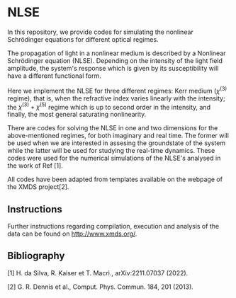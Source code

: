# NLSE
In this repository, we provide codes for simulating the nonlinear Schrödinger equations for different optical regimes.

The propagation of light in a nonlinear medium is described by a Nonlinear Schrödinger equation (NLSE). Depending on the intensity of the light field amplitude, the system's response which is given by its susceptibility will have a different functional form.

Here we implement the NLSE for three different regimes: Kerr medium ($\chi^{(3)}$ regime), that is, when the refractive index varies linearly with the intensity; the $\chi^{(3)}+\chi^{(5)}$ regime which is up to second order in the intensity, and finally, the most general saturating nonlinearity.

There are codes for solving the NLSE in one and two dimensions for the above-mentioned regimes, for both imaginary and real time. The former will be used when we are interested in assesing the groundstate of the system while the latter will be used for studying the real-time dynamics. These codes were used for the numerical simulations of the NLSE's analysed in the work of Ref [1].

All codes have been adapted from templates available on the webpage of the XMDS project[2].

## Instructions
Further instructions regarding compilation, execution and analysis of the data can be found on http://www.xmds.org/.

## Bibliography
[1] H. da Silva, R. Kaiser et T. Macrì., arXiv:2211.07037 (2022).

[2] G. R. Dennis et al., Comput. Phys. Commun. 184, 201 (2013).

